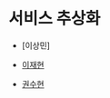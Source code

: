 # 서비스 추상화

- [이상민]

- [이재현](https://velog.io/@fanta4715/%ED%86%A0%EB%B9%84%EC%9D%98-%EC%8A%A4%ED%94%84%EB%A7%81-5%EC%9E%A5-%EC%84%9C%EB%B9%84%EC%8A%A4-%EC%B6%94%EC%83%81%ED%99%94)

- [권수현](https://github.com/GDSC-KNU/3rd-study-backend-2/files/13305116/5.1.pdf)

